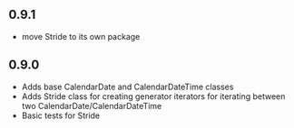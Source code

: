 ## 0.9.1

* move Stride to its own package


## 0.9.0

* Adds base CalendarDate and CalendarDateTime classes
* Adds Stride class for creating generator iterators for iterating between two CalendarDate/CalendarDateTime
* Basic tests for Stride
